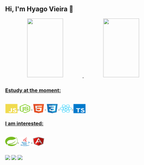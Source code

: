 ## Hi, I'm Hyago Vieira 👋

<div align="center">
  <a href="https://github.com/DevHyago">
  <img height="190em" width="48%" src="https://github-readme-stats.vercel.app/api?username=DevHyago&show_icons=true&theme=tokyonight&include_all_commits=true&count_private=true"/>
  <img height="190em" width="48%" src="https://github-readme-stats.vercel.app/api/top-langs/?username=DevHyago&layout=compact&langs_count=7&theme=tokyonight"/>
</div>
  
  ##
 
  ### Estudy at the moment: 
 <div style="display: inline_block"><br>
  <img align="center" alt="Hyago-Js" height="30" width="40" src="https://raw.githubusercontent.com/devicons/devicon/master/icons/javascript/javascript-plain.svg">
  <img align="center" alt="Hyago-Node" height="30" width="40" src="https://github.com/devicons/devicon/blob/master/icons/nodejs/nodejs-original.svg">
  <img align="center" alt="Hyago-HTML" height="30" width="40" src="https://raw.githubusercontent.com/devicons/devicon/master/icons/html5/html5-original.svg">
  <img align="center" alt="Hyago-CSS" height="30" width="40" src="https://raw.githubusercontent.com/devicons/devicon/master/icons/css3/css3-original.svg">
   <img align="center" alt="Hyago-React" height="30" width="40" src="https://raw.githubusercontent.com/devicons/devicon/master/icons/react/react-original.svg">
   <img align="center" alt="Hyago-Ts" height="30" width="40" src="https://raw.githubusercontent.com/devicons/devicon/master/icons/typescript/typescript-plain.svg">
</div>
  
 ### I am interested: 
 <div style="display: inline_block"><br>
  <img align="center" alt="Hyago-Spring" height="30" width="40" src="https://github.com/devicons/devicon/blob/master/icons/spring/spring-original.svg">
  <img align="center" alt="Hyago-Java" height="30" width="40" src="https://raw.githubusercontent.com/devicons/devicon/master/icons/java/java-original.svg">
  <img align="center" alt="Hyago-Angular" height="30" width="40" src="https://github.com/devicons/devicon/blob/master/icons/angularjs/angularjs-original.svg">
</div>

  ##
  
 <div> 
  <a href="https://www.instagram.com/hyago.alvess/" target="_blank"><img src="https://img.shields.io/badge/-Instagram-%23E4405F?style=for-the-badge&logo=instagram&logoColor=white" target="_blank"></a>
  <a href = "mailto:dev.hyago@outlook.com"><img src="https://img.shields.io/badge/Microsoft_Outlook-0078D4?style=for-the-badge&logo=microsoft-outlook&logoColor=white" target="_blank"></a>
  <a href="https://www.linkedin.com/in/hyago-vieira-7994a3127/" target="_blank"><img src="https://img.shields.io/badge/-LinkedIn-%230077B5?style=for-the-badge&logo=linkedin&logoColor=white" target="_blank"></a> 
 
</div>
